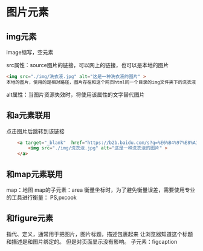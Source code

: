 # 图片元素

## img元素

image缩写，空元素

src属性：source图片的链接，可以网上的链接，也可以是本地的图片
```html
<img src="./img/洗衣液.jpg" alt="这是一种洗衣液的图片" >
本地的图片，使用的是相对路径，图片存在和这个网页html同一个目录的img文件夹下的洗衣液.jpg
```

alt属性：当图片资源失效时，将使用该属性的文字替代图片

## 和a元素联用
点击图片后跳转到该链接
```html
    <a target="_blank"  href="https://b2b.baidu.com/s?q=%E6%B4%97%E8%A1%A3%E6%B6%B2&from=search&fid=40811598&styl=b&sid=151010&bd_vid=12367787548353047667">
        <img src="./img/洗衣液.jpg" alt="这是一种洗衣液的图片" >
    </a>

```

## 和map元素联用
map：地图
map的子元素：area
衡量坐标时，为了避免衡量误差，需要使用专业的工具进行衡量：
PS,pxcook

## 和figure元素

指代、定义，通常用于把图片，图片标题，描述包裹起来
让浏览器知道这个标题和描述是和图片绑定的。
但是对页面显示没有影响。
子元素：figcaption

